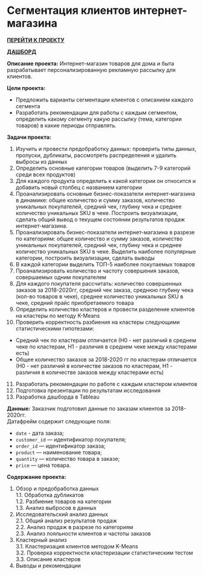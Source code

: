 # Сегментация клиентов интернет-магазина

[**ПЕРЕЙТИ К ПРОЕКТУ**](https://github.com/bachurina-anna/portfolio/blob/main/%D0%A1%D0%B5%D0%B3%D0%BC%D0%B5%D0%BD%D1%82%D0%B0%D1%86%D0%B8%D1%8F%20%D0%B2%20e-commerce/%D0%A1%D0%B5%D0%B3%D0%BC%D0%B5%D0%BD%D1%82%D0%B0%D1%86%D0%B8%D1%8F%20%D0%BA%D0%BB%D0%B8%D0%B5%D0%BD%D1%82%D0%BE%D0%B2%20%D0%B8%D0%BD%D1%82%D0%B5%D1%80%D0%BD%D0%B5%D1%82-%D0%BC%D0%B0%D0%B3%D0%B0%D0%B7%D0%B8%D0%BD%D0%B0.ipynb)

[**ДАШБОРД**](https://public.tableau.com/app/profile/.87026916/viz/-_16939622909670/sheet13)

**Описание проекта:**
Интернет-магазин товаров для дома и быта разрабатывает персонализированную рекламную рассылку для клиентов.

**Цели проекта:**
- Предложить варианты сегментации клиентов с описанием каждого сегмента
- Разработать рекомендации для работы с каждым сегментом, определить какому сегменту какую рассылку (тема, категории товаров) в какие периоды отправлять. 

**Задачи проекта:**
1. Изучить и провести предобработку данных: проверить типы данных, пропуски, дубликаты, рассмотреть распределения и удалить выбросы из данных
2. Определить основные категории товаров (выделить 7-9 категорий среди всех продуктов)
3. Для каждого продукта определить к какой категории он относится и добавить новый столбец с названием категории
4. Проанализировать основные бизнес-показатели интернет-магазина в динамике: общее количество и сумму заказов, количество уникальных покупателей, средний чек, глубину чека и среднее количество уникальных SKU в чеке. Построить визуализации, сделать общий вывод о текущем состоянии результатов продаж интернет-магазина. 
5. Проанализировать бизнес-показатели интернет-магазина в разрезе по категориям: общее количество и сумму заказов, количество уникальных покупателей, средний чек, глубину чека и среднее количество уникальных SKU в чеке. Выделить наиболее популярные категории, построить визуализации, сделать выводы
6. В каждой категории выделить ТОП-5 наиболее покупаемых товаров
7. Проанализировать количество и частоту совершения заказов, совершаемых одним покупателем
8. Для каждого покупателя рассчитать: количество совершенных заказов за 2018-2020гг, средний чек заказа, среднюю глубину чека (кол-во товаров в чеке), среднее количество уникальных SKU  в чеке, средний прайс приобретаемого товара
9. Определить количество кластеров и провести разделение клиентов на кластеры по методу K-Means
10. Проверить корректность разбиения на кластеры следующими статистическими гипотезами:
   - Средний чек по кластерам отличается (Н0 - нет различий в среднем чеке по кластерам, H1 - различия в среднем чеке между кластерами есть)
   - Общее количество заказов за 2018-2020 гг по кластерам отличается (Н0 - нет различий в количестве заказов по кластерам, H1 - различия в количестве заказов между кластерами есть)
11. Разработать рекомендации по работе с каждым кластером клиентов
12. Подготовка презентации по результатам исследования
13. Разработка дашборда в Tableau

**Данные:**
Заказчик подготовил данные по заказам клиентов за 2018-2020гг.\
Датафрейм содержит следующие поля:
- `date` - дата заказа;
- `customer_id` — идентификатор покупателя;
- `order_id` — идентификатор заказа;
- `product` — наименование товара;
- `quantity` — количество товара в заказе;
- `price` — цена товара.

**Содержание проекта:**
1. Обзор и предобработка данных\
   1.1. Обработка дубликатов\
   1.2. Разбиение товаров на категории\
   1.3. Анализ выбросов в данных
2. Исследовательский анализ данных\
   2.1. Общий анализ результатов продаж\
   2.2. Анализ продаж в разрезе по категориям\
   2.3. Анализ лояльности клиентов и частоты заказов
3. Кластерный анализ\
   3.1. Кластеризация клиентов методом K-Means\
   3.2. Проверка корректности кластеризации статистическим тестом\
   3.3. Описание кластеров
4. Выводы и рекомендации
